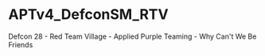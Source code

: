 # APTv4_DefconSM_RTV
Defcon 28 - Red Team Village - Applied Purple Teaming - Why Can't We Be Friends 
